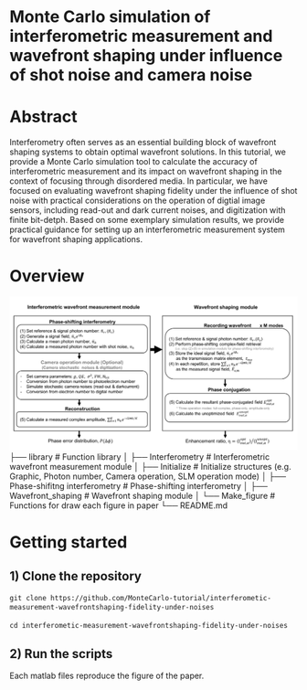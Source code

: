 # Monte Carlo simulation of interferometric measurement and wavefront shaping under influence of shot noise and camera noise 
# Abstract
Interferometry often serves as an essential building block of wavefront shaping systems to obtain optimal wavefront solutions. In this tutorial, we provide a Monte Carlo simulation tool to calculate the accuracy of interferometric measurement and its impact on wavefront shaping in the context of focusing through disordered media. In particular, we have focused on evaluating wavefront shaping fidelity under the influence of shot noise with practical considerations on the operation of digtial image sensors, including read-out and dark current noises, and digitization with finite bit-detph. Based on some exemplary simulation results, we provide practical guidance for setting up an interferometric measurement system for wavefront shaping applications.
# Overview   
![flowchart](./library/images/Figure2_0530.png)
    ├── library                              # Function library 
    │   ├── Interferometry                   # Interferometric wavefront measurement module
    │     ├── Initialize                     # Initialize structures (e.g. Graphic, Photon number, Camera operation, SLM operation mode)
    │     ├── Phase-shifitng interferometry  # Phase-shifting interferometry
    │   ├── Wavefront_shaping                # Wavefront shaping module
    │   └── Make_figure                      # Functions for draw each figure in paper
    └── README.md

    
# Getting started 
## 1) Clone the repository
```
git clone https://github.com/MonteCarlo-tutorial/interferometic-measurement-wavefrontshaping-fidelity-under-noises

cd interferometic-measurement-wavefrontshaping-fidelity-under-noises
```
## 2) Run the scripts
Each matlab files reproduce the figure of the paper.

